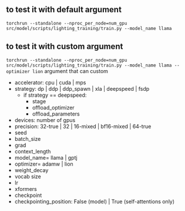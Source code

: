 ## to test it with default argument
```torchrun --standalone --nproc_per_node=num_gpu src/model/scripts/lighting_training/train.py --model_name llama```
## to test it with custom argument
```torchrun --standalone --nproc_per_node=num_gpu src/model/scripts/lighting_training/train.py --model_name llama --optimizer lion```
argument that can custom
- accelerator: cpu | cuda | mps
- strategy: dp | ddp | ddp_spawn | xla | deepspeed | fsdp
    - if strategy == deepspeed:
        - stage
        - offload_optimizer
        - offload_parameters
- devices: number of gpus
- precision: 32-true | 32 | 16-mixed | bf16-mixed | 64-true
- seed
- batch_size
- grad
- context_length
- model_name= llama | gptj
- optimizer= adamw | lion
- weight_decay
- vocab size
- lr
- xformers
- checkpoint
- checkpointing_position: False (model) | True (self-attentions only)